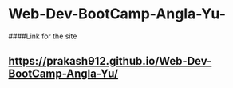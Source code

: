 # Web-Dev-BootCamp-Angla-Yu-

####Link for the site
## https://prakash912.github.io/Web-Dev-BootCamp-Angla-Yu/
